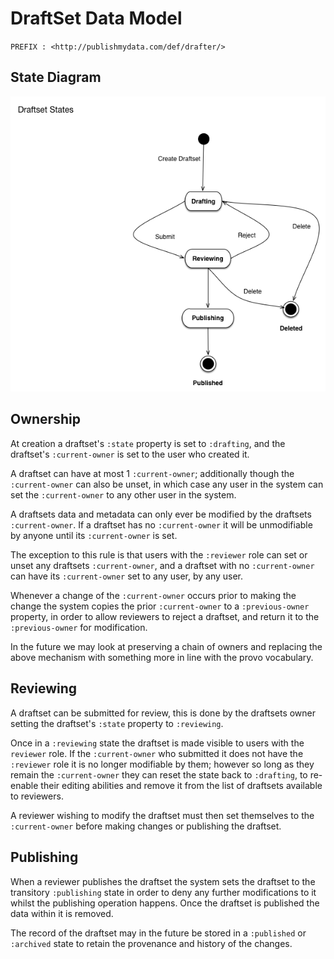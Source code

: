 # DraftSet Data Model

`PREFIX : <http://publishmydata.com/def/drafter/>`

## State Diagram

![State Diagram](Draftset-States.png)

## Ownership

At creation a draftset's `:state` property is set to `:drafting`, and
the draftset's `:current-owner` is set to the user who created it.

A draftset can have at most 1 `:current-owner`; additionally though
the `:current-owner` can also be unset, in which case any user in the
system can set the `:current-owner` to any other user in the system.

A draftsets data and metadata can only ever be modified by the
draftsets `:current-owner`.  If a draftset has no `:current-owner` it
will be unmodifiable by anyone until its `:current-owner` is set.

The exception to this rule is that users with the `:reviewer` role can
set or unset any draftsets `:current-owner`, and a draftset with no
`:current-owner` can have its `:current-owner` set to any user, by any
user.

Whenever a change of the `:current-owner` occurs prior to making the
change the system copies the prior `:current-owner` to a
`:previous-owner` property, in order to allow reviewers to reject a
draftset, and return it to the `:previous-owner` for modification.

In the future we may look at preserving a chain of owners and
replacing the above mechanism with something more in line with the
provo vocabulary.

## Reviewing

A draftset can be submitted for review, this is done by the draftsets
owner setting the draftset's `:state` property to `:reviewing`.

Once in a `:reviewing` state the draftset is made visible to users
with the `reviewer` role.  If the `:current-owner` who submitted it
does not have the `:reviewer` role it is no longer modifiable by them;
however so long as they remain the `:current-owner` they can reset the
state back to `:drafting`, to re-enable their editing abilities and
remove it from the list of draftsets available to reviewers.

A reviewer wishing to modify the draftset must then set themselves to
the `:current-owner` before making changes or publishing the draftset.

## Publishing

When a reviewer publishes the draftset the system sets the draftset to
the transitory `:publishing` state in order to deny any further
modifications to it whilst the publishing operation happens.  Once the
draftset is published the data within it is removed.

The record of the draftset may in the future be stored in a
`:published` or `:archived` state to retain the provenance and history
of the changes.
